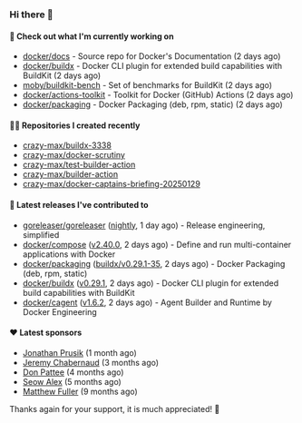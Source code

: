 ### Hi there 👋

#### 👷 Check out what I'm currently working on

- [docker/docs](https://github.com/docker/docs) - Source repo for Docker&#39;s Documentation (2 days ago)
- [docker/buildx](https://github.com/docker/buildx) - Docker CLI plugin for extended build capabilities with BuildKit (2 days ago)
- [moby/buildkit-bench](https://github.com/moby/buildkit-bench) - Set of benchmarks for BuildKit (2 days ago)
- [docker/actions-toolkit](https://github.com/docker/actions-toolkit) - Toolkit for Docker (GitHub) Actions (2 days ago)
- [docker/packaging](https://github.com/docker/packaging) - Docker Packaging (deb, rpm, static) (2 days ago)

#### 👨‍💻 Repositories I created recently

- [crazy-max/buildx-3338](https://github.com/crazy-max/buildx-3338)
- [crazy-max/docker-scrutiny](https://github.com/crazy-max/docker-scrutiny)
- [crazy-max/test-builder-action](https://github.com/crazy-max/test-builder-action)
- [crazy-max/builder-action](https://github.com/crazy-max/builder-action)
- [crazy-max/docker-captains-briefing-20250129](https://github.com/crazy-max/docker-captains-briefing-20250129)

#### 🚀 Latest releases I've contributed to

- [goreleaser/goreleaser](https://github.com/goreleaser/goreleaser) ([nightly](https://github.com/goreleaser/goreleaser/releases/tag/nightly), 1 day ago) - Release engineering, simplified
- [docker/compose](https://github.com/docker/compose) ([v2.40.0](https://github.com/docker/compose/releases/tag/v2.40.0), 2 days ago) - Define and run multi-container applications with Docker
- [docker/packaging](https://github.com/docker/packaging) ([buildx/v0.29.1-35](https://github.com/docker/packaging/releases/tag/buildx/v0.29.1-35), 2 days ago) - Docker Packaging (deb, rpm, static)
- [docker/buildx](https://github.com/docker/buildx) ([v0.29.1](https://github.com/docker/buildx/releases/tag/v0.29.1), 2 days ago) - Docker CLI plugin for extended build capabilities with BuildKit
- [docker/cagent](https://github.com/docker/cagent) ([v1.6.2](https://github.com/docker/cagent/releases/tag/v1.6.2), 2 days ago) - Agent Builder and Runtime by Docker Engineering

#### ❤️ Latest sponsors
- [Jonathan Prusik](https://github.com/jprusik) (1 month ago)
- [Jeremy Chabernaud](https://github.com/djerfy) (3 months ago)
- [Don Pattee](https://github.com/DPattee) (4 months ago)
- [Seow Alex](https://github.com/seowalex) (5 months ago)
- [Matthew Fuller](https://github.com/mathematics333) (9 months ago)

Thanks again for your support, it is much appreciated! 🙏
